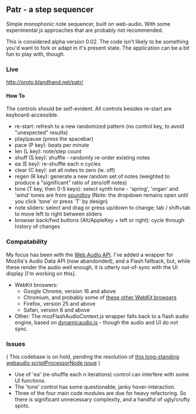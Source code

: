 ## Patr - a step sequencer

Simple monophonic note sequencer, built on web-audio. With some experimental js approaches that are probably not recommended.

This is considered alpha version 0.02. The code isn't likely to be something you'd want to fork or adapt in it's present state. The application can be a bit fun to play with, though.

<!--
This is alpha iteration 0.02.
-->

### Live

<http://proto.blandhand.net/patr/>

<!--
[Audio sample](http://proto.blandhand.net/static/js/patr/media/aucap.html)

<audio controls>
    <source src="http://proto.blandhand.net/static/js/patr/media/aucap.wav">
    <source src="http://proto.blandhand.net/static/js/patr/media/aucap.ogg">
    <source src="http://proto.blandhand.net/static/js/patr/media/aucap.mp3">
</audio>

Screenshot:

![screenshot](http://proto.blandhand.net/static/js/patr.2/media/screencap.png)
-->

#### How To

The controls should be self-evident. All controls besides re-start are keyboard-accessible.

* re-start: refresh to a new randomized pattern (no control key, to avoid "unexpected" results)
* play/pause (press the spacebar)
* pace (P key): beats per minute 
* len (L key): note/step count 
* shuff (S key): shuffle - randomly re-order existing notes
* ea (E key): re-shuffle each n cycles
* clear (C key): set all notes to zero (ie. off)
* regen (R key): generate a new random set of notes (weighted to produce a "significant" ratio of zero/off notes)
* tone (T key, then 0-5 keys): select synth tone - 'spring', 'organ' and 'wind' tones are from [soundtoy] (Note: the dropdown remains open until you click 'tone' or press 'T' by design)
* note sliders: select and drag or press up/down to change; tab / shift+tab to move left to right between sliders
* browser back/fwd buttons (Alt/AppleKey + left or right): cycle through history of changes

### Compatability
My focus has been with the [Web Audio API](https://dvcs.w3.org/hg/audio/raw-file/tip/webaudio/specification.html).  I've added a wrapper for Mozilla's Audio Data API (now abandonded), and a Flash fallback, but, while these render the audio well enough, it is utterly out-of-sync with the UI display [I'm working on this].

* WebKit broswers: 
    * Google Chrome, version 16 and above
    * Chromium, and probably some of [these other WebKit browsers](http://en.wikipedia.org/wiki/List_of_web_browsers#WebKit-based)
    * Firefox, version 25 and above
    * Safari, version 6 and above
* Other: The mozFlashAudioContext.js wrapper falls back to a flash audio engine, based on [dynamicaudio.js] - though the audio and UI do not sync.

<!--
* Firefox / Gecko: Firefox nightly builds now support AudioContext.  With version 4 and above, you should get audio playback via mozFlashAudioContext.js which wraps the deprecated [Audio Data API](https://wiki.mozilla.org/Audio_Data_API), but audio synchronizes with UI state /very/ poorly.
-->


### Issues
( This codebase is on hold, pending the resolution of [this long-standing webaudio scriptProcessorNode issue](https://github.com/WebAudio/web-audio-api/issues/113) )
* Use of 'ea' (re-shuffle each n iterations) control can interfere with some UI functions.
* The 'tone' control has some questionable, janky hover-interaction.
* Three of the four main code modules are due for heavy refactoring. So there is significant unnecessary complexity, and a handful of ugly/crufty spots. 

<!--
### Roadmap
* 
* How-to: An automated walk-through.
* Improve Mozilla / Flash fallbacks (timing is currently borken - see above).
* Meta-sequences: Arrangement add/delete buttons top left, in control bar.
* Render and download PCM data - per sequence, maybe (later) per session.
* Shuffle and sort pattern by sub-sequence.
* Sequence generation alternatives: eg: "true" random; silence density; random "walk", etc.

### License
Released under [GPL v.3](http://www.gnu.org/licenses/gpl-3.0.txt).
Other licenses may be available in future.

### Attribs
1. [dynamicaudio.js]
2. [soundtoy]
3. [chipmusix]
-->

[dynamicaudio.js]: https://github.com/bfirsh/dynamicaudio.js/
[soundtoy]: http://www.iquilezles.org/apps/soundtoy/index.html
